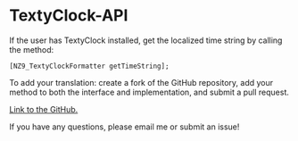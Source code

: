 # TextyClock-API

If the user has TextyClock installed, get the localized time string by calling the method: 

```[NZ9_TextyClockFormatter getTimeString];```


To add your translation: create a fork of the GitHub repository, add your method to both the interface and implementation, and submit a pull request.


[Link to the GitHub.](https://github.com/NeinZedd9/TextyClock-API)


If you have any questions, please email me or submit an issue!
